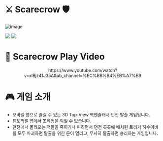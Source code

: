 # ⚔️ Scarecrow 🛡️
![image](https://github.com/GameProgrammingTeam8/Scarecrow/assets/50892930/d8d01a6a-59ed-49c3-a517-6d9ade66b4d1)

<img src="https://img.shields.io/badge/Unity-000000?style=flat&logo=Unity&logoColor=white"/> <img src="https://img.shields.io/badge/C Sharp-6600FF?style=flat&logo=CSharp&logoColor=white"/>  



# 📼 Scarecrow Play Video
<div align="center">
https://www.youtube.com/watch?v=xlBjz41J35A&ab_channel=%EC%BB%B4%EB%A7%B9</br>
</div>


# 🎮 게임 소개
- 모바일 앱으로 즐길 수 있는 3D Top-View 핵앤슬래시 던전 탈출 게임입니다.
- 튜토리얼 맵에서 조작법을 익힐 수 있습니다.
- 던전에서 몰려오는 적들을 죽이거나 피하면서 던전 곳곳에 배치된 트리거 허수아비를 모두 파괴하면 탈출을 위한 문이 열리고, 무사히 탈출하면 승리하는 게임입니다.
